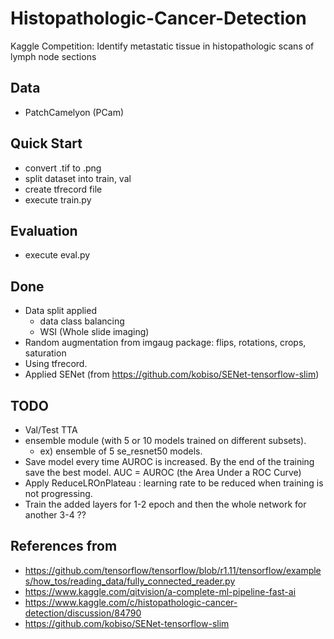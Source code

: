 # Histopathologic-Cancer-Detection
Kaggle Competition: Identify metastatic tissue in histopathologic scans of lymph node sections

## Data
- PatchCamelyon (PCam)

## Quick Start
- convert .tif to .png
- split dataset into train, val
- create tfrecord file
- execute train.py

## Evaluation
- execute eval.py

## Done
- Data split applied
  - data class balancing
  - WSI (Whole slide imaging)
- Random augmentation from imgaug package: flips, rotations, crops, saturation
- Using tfrecord.
- Applied SENet (from https://github.com/kobiso/SENet-tensorflow-slim)

## TODO 
- Val/Test TTA
- ensemble module (with 5 or 10 models trained on different subsets).
  - ex) ensemble of 5 se_resnet50 models.
- Save model every time AUROC is increased. By the end of the training save the best model.
  AUC = AUROC (the Area Under a ROC Curve)
- Apply ReduceLROnPlateau
    : learning rate to be reduced when training is not progressing.
- Train the added layers for 1-2 epoch and then the whole network for another 3-4 ??

## References from
- https://github.com/tensorflow/tensorflow/blob/r1.11/tensorflow/examples/how_tos/reading_data/fully_connected_reader.py
- https://www.kaggle.com/qitvision/a-complete-ml-pipeline-fast-ai
- https://www.kaggle.com/c/histopathologic-cancer-detection/discussion/84790
- https://github.com/kobiso/SENet-tensorflow-slim

